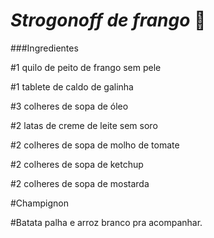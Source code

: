# *Strogonoff de frango* :chicken:

###Ingredientes

#1 quilo de peito de frango sem pele

#1 tablete de caldo de galinha

#3 colheres de sopa de óleo

#2 latas de creme de leite sem soro

#2 colheres de sopa de molho de tomate

#2 colheres de sopa de ketchup

#2 colheres de sopa de mostarda

#Champignon

#Batata palha e arroz branco pra acompanhar.

